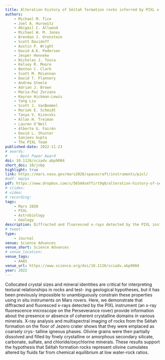 ```yaml
---
title: Alteration history of Séítah formation rocks inferred by PIXL x-ray fluorescence, x-ray diffraction, and multispectral imaging on Mars
authors:
    - Michael M. Tice
    - Joel A. Hurowitz
    - Abigail C. Allwood
    - Michael W. M. Jones
    - Brendan J. Orenstein
    - Scott Davidoff
    - Austin P. Wright
    - David A.K. Pedersen
    - Jesper Henneke
    - Nicholas J. Tosca
    - Kelsey R. Moore
    - Benton C. Clark 
    - Scott M. McLennan 
    - David T. Flannery
    - Andrew Steele
    - Adrian J. Brown
    - Maria-Paz Zorzano
    - Keyron Hickman-Lewis
    - Yang Liu
    - Scott J. VanBommel
    - Mariek E. Schmidt
    - Tanya V. Kizovski
    - Allan H. Treiman
    - Lauren O’Neil
    - Alberto G. Fairén
    - David L. Shuster
    - Sanjeev Gupta
    - The PIXL Team
published-date: 2022-11-23
# awards:
#    - Best Paper Award
doi: 10.1126/sciadv.abp9084
short_doi: 10/jnbp
highlight: true
link: https://mars.nasa.gov/mars2020/spacecraft/instruments/pixl/
#odf: mqzyx
pdf: https://www.dropbox.com/s/565m9sm7firt9q0/alteration-history-of-seitah-formation-rocks-inferred-by-PIXL-science-advances.pdf?dl=0
# slides:
# video: 
# recording:
tags:
    - Mars 2020
    - PIXL
    - Astrobiology
    - Geology
description: Diffracted and fluoresced x-rays detected by the PIXL instrument (an x-ray fluorescence microscope on the Perseverance rover) provide information about the presence or absence of coherent crystalline domains in various minerals
# tweet:
type:
    - Journal
venue: Science Advances
venue_short: Science Advances
# venue_location:
venue_tags:
    - AAAS
venue_url: https://www.science.org/doi/10.1126/sciadv.abp9084
year: 2022
---
```

Collocated crystal sizes and mineral identities are critical for interpreting textural relationships in rocks and test- ing geological hypotheses, but it has been previously impossible to unambiguously constrain these properties using in situ instruments on Mars rovers. Here, we demonstrate that diffracted and fluoresced x-rays detected by the PIXL instrument (an x-ray fluorescence microscope on the Perseverance rover) provide information about the presence or absence of coherent crystalline domains in various minerals. X-ray analysis and multispectral imaging of rocks from the Séítah formation on the floor of Jezero crater shows that they were emplaced as coarsely crys- talline igneous phases. Olivine grains were then partially dissolved and filled by finely crystalline or amorphous secondary silicate, carbonate, sulfate, and chloride/oxychlorine minerals. These results support the hypothesis that Séítah formation rocks represent olivine cumulates altered by fluids far from chemical equilibrium at low water-rock ratios.